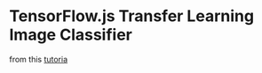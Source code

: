 # TensorFlow.js Transfer Learning Image Classifier


from this [tutoria](https://codelabs.developers.google.com/codelabs/tensorflowjs-teachablemachine-codelab/index.html)

